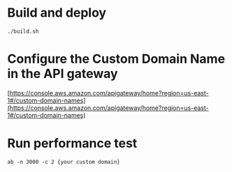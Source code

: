 # Build and deploy
```
./build.sh
```

# Configure the Custom Domain Name in the API gateway
[https://console.aws.amazon.com/apigateway/home?region=us-east-1#/custom-domain-names](https://console.aws.amazon.com/apigateway/home?region=us-east-1#/custom-domain-names)

# Run performance test
```
ab -n 3000 -c 2 {your custom domain}
```

